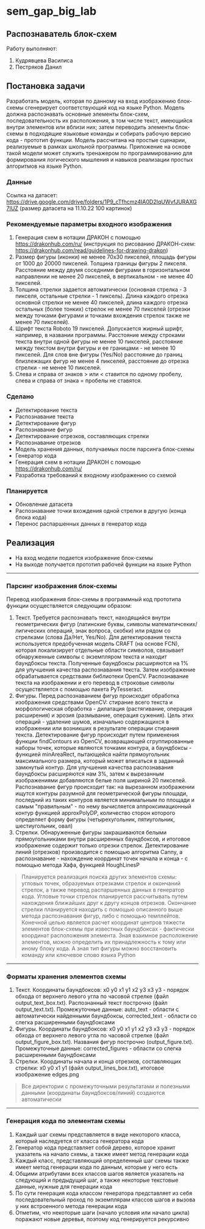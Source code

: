 # sem_gap_big_lab
## Распознаватель блок-схем
Работу выполняют:
1. Кудрявцева Василиса
2. Пестряков Данил

## Постановка задачи
Разработать модель, которая по данному на вход изображению блок-схемы сгенерирует соответствующий код на языке Python. Модель должна распознавать основные элементы блок-схем, последовательность их расположения, в том числе текст, имеющийся внутри элементов или вблизи них; затем переводить элементы блок-схемы в подходящие языковые команды и собирать рабочую версию кода - прототип функции. Модель рассчитана на простые сценарии, реализуемые в рамках школьной программы. Приложение на основе такой модели может служить тренажером по программированию для формирования логического мышления и навыков реализации простых алгоритмов на языке Python.

### Данные
Ссылка на датасет: https://drive.google.com/drive/folders/1P9_cTfhcmz4IA0D2IqUWvfJURAXG7IUZ (размер датасета на 11.10.22 100 картинок)

### Рекомендуемые параметры входного изображения
1. Генерация схем в нотации ДРАКОН с помощью https://drakonhub.com/ru/ (инструкция по рисованию ДРАКОН-схем: https://drakonhub.com/read/guidelines-for-drawing-drakon) 
2. Размер фигуры (иконки) не менее 70х30 пикселей, площадь фигуры от 1000 до 20000 пикселей. Толщина границы фигуры 2 пикселя. Расстояние между двумя соседними фигурами в горизонтальном направлении не менее 20 пикселей, в вертикальном - не менее 40 пикселей.
3. Толщина стрелки задается автоматически (основная стрелка - 3 пикселя, остальные стрелки - 1 пиксель). Длина каждого отрезка основной стрелки не менее 40 пикселей, длина каждого отрезка остальных (более тонких) стрелок не менее 70 пикселей (отрезки между точками фигурами и точками вхождения стрелок также не менее 70 пикселей).
4. Шрифт текста Roboto 19 пикселей. Допускается жирный шрифт, например, в названии программы. Расстояние между строками текста внутри одной фигуры не менее 10 пикселей, расстояние между текстом внутри фигуры и ее границами - не менее 10 пикселей. Для слов вне фигуры (Yes/No) расстояние до границ близлежащих фигур не менее 4 пикселей, расстояние до отрезка стрелки - не менее 10 пикселей.
5. Слева и справа от знаков > или < ставится по одному пробелу, слева и справа от знака = пробелы не ставятся.

### Сделано
- Детектирование текста
- Распознавание текста 
- Детектирование фигур
- Распознавание фигур
- Детектирование отрезков, составляющих стрелки
- Распознавание отрезков
- Модель хранения данных, получаемых после парсинга блок-схемы
- Генератор кода
- Генерация схем в нотации ДРАКОН с помощью https://drakonhub.com/ru/ 
- Разработка требований к входному изображению со схемой

### Планируется
- Обновление датасета
- Распознавание точки вхождения одной стрелки в другую (конца блока кода)
- Перенос распаршенных данных в генератор кода

## Реализация
- На вход модели подается изображение блок-схемы
- На выходе получается прототип рабочей функции на языке Python 
___
### Парсинг изображения блок-схемы
Перевод изображения блок-схемы в программный код прототипа функции осуществляется следующим образом:
1. Текст. Требуется распознавать текст, находящийся внутри геометрических фигур (латинские буквы, символы математичсеких/лигических операций, знак вопроса, скобки) или рядом со стрелками (слова Да/Нет, Yes/No). Для детектирования текста используется предобученная модель CRAFT (на основе FCN), которая локализирует отдельные области символов, связывает обнаруженные символы с экземпляром текста и находит баундбоксы текста. Полученные баундбоксы расширяются на 1% для улучшения качества распознавания текста. Затем изображение обрабатывается средствами библиотеки OpenCV. Распознавание текста на изображении и его перевод в строковые символы осуществляется с помощью пакета PyTesseract.  
2. Фигуры. Перед распознаванием фигур происходит обработка изображения средствами OpenCV: стирание всего текста и морфологическая обработка - дилатация (растягивание, операция расширения) и эрозия (размывание, операция сужения). Цель этих операций - удаление шумов, изначально содержащихся в изображении или возникших в результате операции стирания текста. Детектирование фигур происходит путем применения функции findContours из OpenCV, возвращающей сгруппированные наборы точек, которые являются точками контура,  а баундбоксы - функцией minAreaRect, пытающейся найти прямоугольник максимального размера, который может вписаться в заданный замкнутый контур. Для улучшения качества распознавания баундбоксы расширяются нам 3%, затем к вырезанным изображениями добавляются белые поля шириной 20 пикселей. Распознавание фигур происходит так: на вырезанном изображении ищутся контуры разумной для геометрической фигуры площади, последний из таких контуров является минимальным по площади и самым "правильным" - по нему вычисляется аппроксимационный контур функцией approxPolyDP, количество сторон которого определяет форму фигуры (четырехугольник, пятиугольник, шестиугольник, овал)
3. Стрелки. Обнаруженные фигуры закрашиваются белыми прямоугольниками внутри расширенных баундбоксов, и итоговое изображение содержит только отрезки стрелок. Детектирование линий (отрезков) производится с помощью алгоритма Canny, а распознавание - нахождение координат точек начала и конца - с помощью метода Хафа, функцией HoughLinesP 
> Планируется реализация поиска других элементов схемы: угловых точек, образуемых отрезками стрелок и окончаний стрелок, а также перевод распаршенных данных в генератор кода. Угловые точки стрелок планируется рассчитывать путем нахождения ближайших друг к другу концов отрезков. Окончание стрелки планируется находить с помощью описанного выше метода распознавания фигур, либо с помощью темплейтов. Конечной целью является расчет координат центров тяжести элементов блок-схемы при известных баундбоксах - фактически координат расположения элемента. Зная взаимное расположение элементов, можно определить их принадлежность к тому или иному блоку кода. А зная тип фигуры можно восстановить команду или ключевое слово языка Python
___
### Форматы хранения элементов схемы
1. Текст. Координаты баундбоксов: x0 y0 x1 y1 x2 y3 x3 y3 - порядок обхода от верхнего левого угла по часовой стрелке (файл output_text_box.txt). Распознанный текст построчно (файл output_text.txt). Промежуточные данные: auto_text - области с автоматически найденными баундбоксы, corrected_text - области со слегка расширенными баундбоксами
2. Фигуры. Координаты баундбоксов: x0 y0 x1 y1 x2 y3 x3 y3 - порядок обхода от верхнего левого угла по часовой стрелке (файл output_figure_box.txt). Названия фигур построчно (output_figure.txt). Промежуточные данные: corrected_figures - области со слегка расширенными баундбоксами 
3. Стрелки. Координаты начала и конца отрезков, составляющих стрелки: x0 y0 x1 y1 (файл output_lines_box.txt), итоговое изображение edges.png
> Все директории с промежуточными результатами и полезными данными (координаты баундбоксов/линий) создаются автоматически
___
### Генерация кода по элементам схемы
1. Каждый шаг схемы представляется в виде некоторого класса, который наследуется от класса генератора кода
2. Генератор кода представляет собой дерево, которое хранит указатель на начало схемы, а также имеет метод генерации кода
3. Каждый класс, представляющий определенный шаг схемы также имеет метод генерации кода по данным, которые у него есть
4. Общими атрибутами всех классов шагов является указатель на следующий и предыдущий шаг, а также некоторые текстовые данные, нужные для генерации кода
5. По сути генерация кода классом генератора представляет из себя последовательный проход по экземплярам классов шагов и вызова у них встроенного метода генерации кода
6. Отметим, что некоторые шаги (начало условия или начало цикла) поражают новые деревья, поэтому код генерируется рекурсивно
